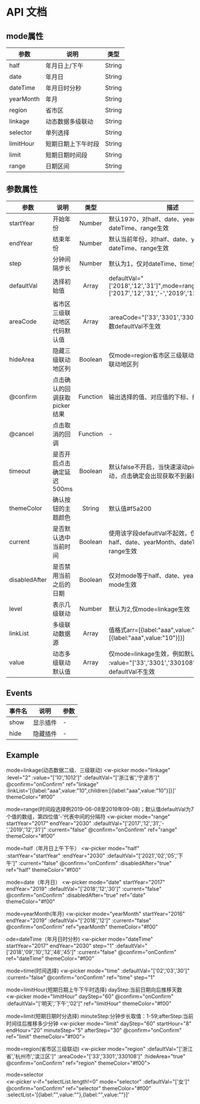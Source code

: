 # API 文档

## mode属性

| 参数 | 说明 | 类型 |
| --- |------|:----:|
| half | 年月日上/下午 | String |
| date | 年月日 | String |
| dateTime | 年月日时分秒 | String |
| yearMonth | 年月 | String |
| region | 省市区 | String |
| linkage | 动态数据多级联动 | String |
| selector | 单列选择 | String |
| limitHour | 短期日期上下午时段 | String |
| limit | 短期日期时间段 | String |
| range | 日期区间 | String |



## 参数属性

| 参数 | 说明 | 类型 | 描述 |
| --- |------|:----:|-----|
| startYear | 开始年份 | Number | 默认1970，对half、date、yearMonth、dateTime、range生效 |
| endYear | 结束年份 | Number | 默认当前年份，对half、date、yearMonth、dateTime、range生效 |
| step | 分钟间隔步长 | Number | 默认为1，仅对dateTime、time生效 |
| defaultVal | 选择初始值 | Array | defaultVal="['2018','12','31']",mode=range::defaultVal="['2017','12','31','-','2019','12','31']" |
| areaCode | 省市区三级联动地区代码默认值 | Array | :areaCode="['33','3301','330108']",传此参数defaultVal不生效 |
| hideArea | 隐藏三级联动地区列 | Boolean | 仅mode=region省市区三级联动生效，隐藏三级联动地区列 |
| @confirm | 点击确认的回调获取picker结果 | Function | 输出选择的值、对应值的下标、结果 |
| @cancel | 点击取消的回调 | Function | - |
| timeout | 是否开启点击确定延迟500ms | Boolean | 默认false不开启，当快速滚动picker还未完成滚动，点击确定会出现获取不到最新值的情况 |
| themeColor | 确认按钮的主题颜色 | String | 默认值#f5a200 |
| current | 是否默认选中当前时间 | Boolean | 使用该字段defaultVal不起效，仅对mode等于half、date、yearMonth、dateTime、time、range生效 |
| disabledAfter | 是否禁用当前之后的日期 | Boolean | 仅对mode等于half、date、yearMonth3个mode生效 |
| level | 表示几级联动 | Number | 默认为2,仅mode=linkage生效 |
| linkList | 多级联动数据源 | Array | 值格式arr=[{label:"aaa",value:"10",children:[{label:"aaa",value:"10"}]}] |
| value | 动态多级联动默认值 | Array | 仅mode=linkage生效，例如默认根据id值匹配 :value="['33','3301','330108']",传此参数defaultVal不生效 |



## Events

| 事件名 | 说明 | 参数 |
| ---- |-----| ----- |
| show | 显示插件 | - |
| hide | 隐藏插件 | - |


## Example

mode=linkage(动态数据二级、三级联动)
<w-picker
    mode="linkage"
    :level="2"
    :value="['10','1012']"
    :defaultVal="['浙江省','宁波市']"
    @confirm="onConfirm"
    ref="linkage"
    :linkList='[{label:"aaa",value:"10",children:[{label:"aaa",value:"10"}]}]'
    themeColor="#f00"
></w-picker>

mode=range(时间段选择例2019-06-08至2019年09-08)；默认值defaultVal为7个值的数组，第四位值'-'代表中间的分隔符
<w-picker 
mode="range" 
startYear="2017" 
endYear="2030"
:defaultVal="['2017','12','31','-','2019','12','31']"
:current="false"
@confirm="onConfirm" 
ref="range" 
themeColor="#f00"
></w-picker>

mode=half（年月日上午下午）
<w-picker
    mode="half" 
    :startYear="startYear" 
    :endYear="2030"
    :defaultVal="['2021','02','05','下午']" 
    :current="false" 
    @confirm="onConfirm"
    :disabledAfter="true"
    ref="half" 
    themeColor="#f00"
></w-picker>

mode=date（年月日）
<w-picker 
    mode="date" 
    startYear="2017" 
    endYear="2019"
    :defaultVal="['2018','12','30']"
    :current="false" 
    @confirm="onConfirm"
    :disabledAfter="true"
    ref="date" 
    themeColor="#f00"
></w-picker>

mode=yearMonth(年月)
<w-picker
    mode="yearMonth" 
    startYear="2016"
    endYear="2019"
    :defaultVal="['2018','12']" 
    :current="false" 
    @confirm="onConfirm" 
    ref="yearMonth" 
    themeColor="#f00"
></w-picker>

ode=dateTime（年月日时分秒)
<w-picker
    mode="dateTime" 
    startYear="2017" 
    endYear="2030"
    step="1"
    :defaultVal="['2018','09','10','12','48','45']" 
    :current="false" 
    @confirm="onConfirm" 
    ref="dateTime" 
    themeColor="#f00"
></w-picker>

mode=time(时间选择)
<w-picker
    mode="time"
    :defaultVal="['02','03','30']" 
    :current="false" 
    @confirm="onConfirm" 
    ref="time"
    step="1"
></w-picker>

mode=limitHour(短期日期上午下午时选择) dayStep:当前日期向后推移天数	
<w-picker
    mode="limitHour" 
    dayStep="60"
    @confirm="onConfirm"
    :defaultVal="['明天','下午','02']"
    ref="limitHour" 
    themeColor="#f00"
></w-picker>

mode=limit(短期日期时分选择) minuteStep:分钟步长取值：1-59;afterStep:当前时间往后推移多少分钟
<w-picker 
    mode="limit" 
    dayStep="60"
    startHour="8"
    endHour="20"
    minuteStep="5"
    afterStep="30"
    @confirm="onConfirm" 
    ref="limit" 
    themeColor="#f00">
</w-picker>

mode=region(省市区三级联动)
<w-picker 
    mode="region"
    :defaultVal="['浙江省','杭州市','滨江区']"
    :areaCode="['33','3301','330108']"
    :hideArea="true"
    @confirm="onConfirm" 
    ref="region" 
    themeColor="#f00">
</w-picker>

mode=selector     
<w-picker
    v-if="selectList.length!=0"
    mode="selector" 
    :defaultVal="['女']" 
    @confirm="onConfirm" 
    ref="selector" 
    themeColor="#f00"
    :selectList='[{label:"",value:""},{label:"",value:""}]'
></w-picker>